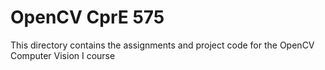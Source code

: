 # OpenCV CprE 575
This directory contains the assignments and project code for the OpenCV Computer Vision I course
